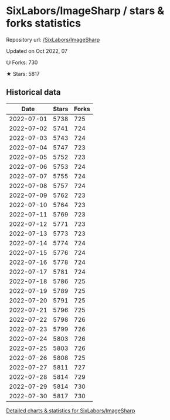 # SixLabors/ImageSharp / stars & forks statistics

Repository url: [/SixLabors/ImageSharp](https://github.com/SixLabors/ImageSharp)

Updated on Oct 2022, 07

☋ Forks: 730

★ Stars: 5817

## Historical data
| Date | Stars | Forks |
|------|-------|-------|
| 2022-07-01 | 5738 | 725 | 
| 2022-07-02 | 5741 | 724 | 
| 2022-07-03 | 5743 | 724 | 
| 2022-07-04 | 5747 | 723 | 
| 2022-07-05 | 5752 | 723 | 
| 2022-07-06 | 5753 | 724 | 
| 2022-07-07 | 5755 | 724 | 
| 2022-07-08 | 5757 | 724 | 
| 2022-07-09 | 5762 | 723 | 
| 2022-07-10 | 5764 | 723 | 
| 2022-07-11 | 5769 | 723 | 
| 2022-07-12 | 5771 | 723 | 
| 2022-07-13 | 5773 | 723 | 
| 2022-07-14 | 5774 | 724 | 
| 2022-07-15 | 5776 | 724 | 
| 2022-07-16 | 5778 | 724 | 
| 2022-07-17 | 5781 | 724 | 
| 2022-07-18 | 5786 | 725 | 
| 2022-07-19 | 5789 | 725 | 
| 2022-07-20 | 5791 | 725 | 
| 2022-07-21 | 5796 | 725 | 
| 2022-07-22 | 5798 | 726 | 
| 2022-07-23 | 5799 | 726 | 
| 2022-07-24 | 5803 | 726 | 
| 2022-07-25 | 5803 | 726 | 
| 2022-07-26 | 5808 | 725 | 
| 2022-07-27 | 5811 | 727 | 
| 2022-07-28 | 5814 | 729 | 
| 2022-07-29 | 5814 | 730 | 
| 2022-07-30 | 5817 | 730 | 


[Detailed charts & statistics for SixLabors/ImageSharp](https://reviewgithub.com/rep/SixLabors/ImageSharp)
